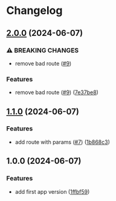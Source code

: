 # Changelog

## [2.0.0](https://github.com/paoloyx/conventional-releases/compare/v1.1.0...v2.0.0) (2024-06-07)


### ⚠ BREAKING CHANGES

* remove bad route ([#9](https://github.com/paoloyx/conventional-releases/issues/9))

### Features

* remove bad route ([#9](https://github.com/paoloyx/conventional-releases/issues/9)) ([7e37be8](https://github.com/paoloyx/conventional-releases/commit/7e37be80a057fb8f661fbe9de9b23e43b0f999b5))

## [1.1.0](https://github.com/paoloyx/conventional-releases/compare/v1.0.0...v1.1.0) (2024-06-07)


### Features

* add route with params ([#7](https://github.com/paoloyx/conventional-releases/issues/7)) ([1b868c3](https://github.com/paoloyx/conventional-releases/commit/1b868c312774ac442912093c4a81d6ca812ceae1))

## 1.0.0 (2024-06-07)


### Features

* add first app version ([1ffbf59](https://github.com/paoloyx/conventional-releases/commit/1ffbf592cb645adfc6b038f79ccabeb90a3fcb36))
